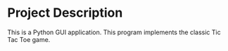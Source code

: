 # Project Description

This is a Python GUI application. This program implements the classic Tic Tac Toe game.



